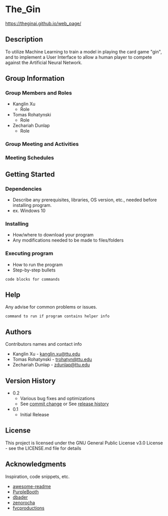 # The_Gin

https://theginai.github.io/web_page/

## Description

To utilize Machine Learning to train a model in playing the card game "gin", and to implement a User Interface to allow a human player to compete against the Artificial Neural Network. 

## Group Information

### Group Members and Roles

* Kanglin Xu
   * Role
* Tomas Rohatynski
   * Role
* Zechariah Dunlap
   * Role
### Group Meeting and Activities

### Meeting Schedules

## Getting Started

### Dependencies

* Describe any prerequisites, libraries, OS version, etc., needed before installing program.
* ex. Windows 10

### Installing

* How/where to download your program
* Any modifications needed to be made to files/folders

### Executing program

* How to run the program
* Step-by-step bullets
```
code blocks for commands
```

## Help

Any advise for common problems or issues.
```
command to run if program contains helper info
```

## Authors

Contributors names and contact info

* Kanglin Xu - kanglin.xu@ttu.edu
* Tomas Rohatynski - trohatyn@ttu.edu
* Zechariah Dunlap - zdunlap@ttu.edu

## Version History

* 0.2
    * Various bug fixes and optimizations
    * See [commit change]() or See [release history]()
* 0.1
    * Initial Release

## License

This project is licensed under the GNU General Public License v3.0 License - see the LICENSE.md file for details

## Acknowledgments

Inspiration, code snippets, etc.
* [awesome-readme](https://github.com/matiassingers/awesome-readme)
* [PurpleBooth](https://gist.github.com/PurpleBooth/109311bb0361f32d87a2)
* [dbader](https://github.com/dbader/readme-template)
* [zenorocha](https://gist.github.com/zenorocha/4526327)
* [fvcproductions](https://gist.github.com/fvcproductions/1bfc2d4aecb01a834b46)
